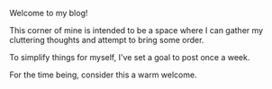 Welcome to my blog!

This corner of mine is intended to be a space where I can gather my cluttering thoughts and attempt to bring some order.

To simplify things for myself, I've set a goal to post once a week.

For the time being, consider this a warm welcome.